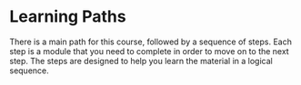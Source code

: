# Learning Paths

There is a main path for this course, followed by a sequence of steps. Each step is a module that you need to complete in order to move on to the next step. The steps are designed to help you learn the material in a logical sequence.